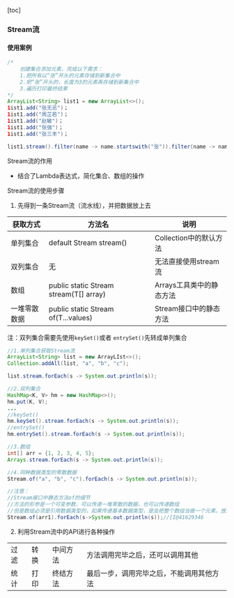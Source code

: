 [toc]

### Stream流

#### 使用案例

```java
/*
    创建集合添加元素，完成以下需求：
    1.把所有以“张”开头的元素存储到新集合中
    2.把“张”开头的，长度为3的元素再存储到新集合中
    3.遍历打印最终结果
*/
ArrayList<String> list1 = new ArrayList<>();
1ist1.add("张无忌")；
1ist1.add("周芷若")；
1ist1.add("赵敏")；
1ist1.add("张强")；
1ist1.add("张三丰")；

list1.stream().filter(name -> name.startswith("张")).filter(name -> name.length() == 3).forEach(name -> System.out.println(name));
```

Stream流的作用

* 结合了Lambda表达式，简化集合、数组的操作

Stream流的使用步骤

1. 先得到一条Stream流（流水线），并把数据放上去

| 获取方式     | 方法名                                        | 说明                     |
| ------------ | --------------------------------------------- | ------------------------ |
| 单列集合     | default Stream<E> stream()                    | Collection中的默认方法   |
| 双列集合     | 无                                            | 无法直接使用stream流     |
| 数组         | public static <T> Stream<T> stream(T[] array) | Arrays工具类中的静态方法 |
| 一堆零散数据 | public static<T> Stream<T> of(T...values)     | Stream接口中的静态方法   |

注：双列集合需要先使用`keySet()`或者 `entrySet()`先转成单列集合

```java
//1.单列集合获取Stream流
ArrayList<String> list = new ArrayLIst<>();
Collection.addAll(list, "a", "b", "c");

list.stream.forEach(s -> System.out.println(s));

//2.双列集合
HashMap<K, V> hm = new HashMap<>();
hm.put(K, V);
...
//keySet()
hm.keySet().stream.forEach(s -> System.out.println(s));
//entrySet()
hm.entrySet().stream.forEach(s -> System.out.println(s));

//3.数组
int[] arr = {1, 2, 3, 4, 5};
Arrays.stream.forEach(s -> System.out.println(s));

//4.同种数据类型的零散数据
Stream.of("a", "b", "c").forEach(s -> System.out.println(s));
```

```java
//注意：
//Stream接口中静态方法of的细节
//方法的形参是一个可变参数，可以传递一堆零散的数据，也可以传递数组
//但是数组必须是引用数据类型的，如果传递基本数据类型，是会把整个数组当做一个元素，放到Stream当中。
Stream.of(arr1).forEach(s->System.out.println(s));//[I@41629346
```



2. 利用Stream流中的API进行各种操作

<table>
    <tr>
        <td>过滤</td>
        <td>转换</td>
        <td>中间方法</td>
        <td>方法调用完毕之后，还可以调用其他</td>
    </tr>
    <tr>
        <td>统计</td>
        <td>打印</td>
        <td>终结方法</td>
        <td>最后一步，调用完毕之后，不能调用其他方法</td>
    </tr>
</table>



 



